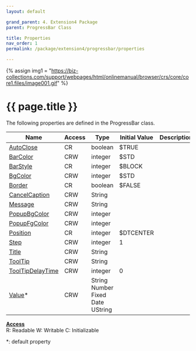 ```yaml
---
layout: default

grand_parent: 4. Extension4 Package
parent: ProgressBar Class

title: Properties
nav_order: 1
permalink: /package/extension4/progressbar/properties

---
```

{% assign img1 = "https://biz-collections.com/support/webpages/html/onlinemanual/browser/crs/core/core1.files/image001.gif" %}


# {{ page.title }}

The following properties are defined in the ProgressBar class.

|Name       | Access | Type   | Initial Value | Description   |
|----------	|--------|--------|---------------|---------|
|[AutoClose](/package/extension4/progressbar/properties/autoclose) | CR | boolean | $TRUE | |
|[BarColor](/package/extension4/progressbar/properties/barcolor) | CRW | integer | $STD | |
|[BarStyle](/package/extension4/progressbar/properties/barstyle) | CR | integer | $BLOCK | |
|[BgColor](/package/extension4/progressbar/properties/bgcolor) | CRW | integer | $STD | |
|[Border](/package/extension4/progressbar/properties/border) | CR | boolean | $FALSE  | |
|[CancelCaption](/package/extension4/progressbar/properties/cancelcaption) | CRW | String |  | |
|[Message](/package/extension4/progressbar/properties/message) | CRW | String |  | |
|[PopupBgColor](/package/extension4/progressbar/properties/popupbgcolor) | CRW | integer |  | |
|[PopupFgColor](/package/extension4/progressbar/properties/popupfgcolor) | CRW | integer |  | |
|[Position](/package/extension4/progressbar/properties/position) | CR | integer | $DTCENTER | |
|[Step](/package/extension4/progressbar/properties/step) | CRW | integer | 1 | |
|[Title](/package/extension4/progressbar/properties/title) | CRW | String |  | |
|[ToolTip](/package/extension4/progressbar/properties/tooltip) | CRW | String |  | |
|[ToolTipDelayTime](/package/extension4/progressbar/properties/tooltipdelaytime) | CRW | integer | 0 | |
|[Value](/package/extension4/progressbar/properties/value)* | CRW | String<br>Number<br>Fixed<br>Date<br>UString |  | |

<u><b>Access</b></u><br>
R: Readable
W: Writable
C: Initializable

*: default property